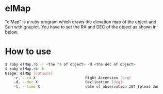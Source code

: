 # elMap
"elMap" is a ruby program which draws the elevation map of the object and Sun with gnuplot.
You have to set the RA and DEC of the object as shown in below.

# How to use
```bash
$ ruby elMap.rb -r <the ra of object> -d <the dec of object>
$ ruby elMap.rb -h  
Usage: elMap [options]  
    -r, --ra X                       Right Accension [deg]  
    -d, --dec X                      Declination [deg]  
    -t, --time X                     date of observation JST [pleas don't use]  
```
